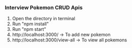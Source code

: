 ### Interview Pokemon CRUD Apis

1. Open the directory in terminal
2. Run "npm install"
3. Run "npm start"
4. http://localhost:3000/ -> To add new pokemon
5. http://localhost:3000/view-all -> To view all pokemons